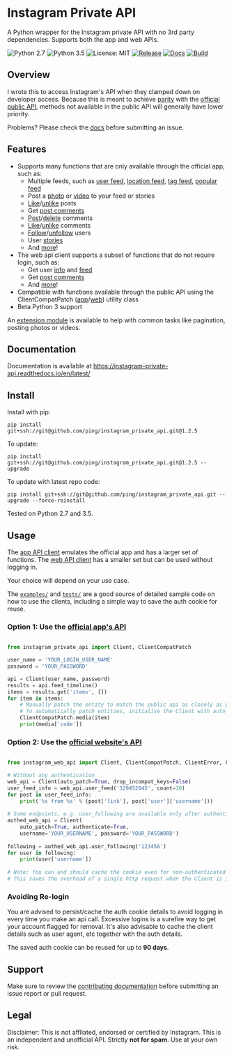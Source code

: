 # Instagram Private API

A Python wrapper for the Instagram private API with no 3rd party dependencies. Supports both the app and web APIs.

![Python 2.7](https://img.shields.io/badge/Python-2.7-green.svg)
![Python 3.5](https://img.shields.io/badge/Python-3.5-green.svg)
![License: MIT](https://img.shields.io/badge/license-MIT_License-blue.svg)
[![Release](https://img.shields.io/badge/release-v1.2.5-orange.svg)](https://github.com/ping/instagram_private_api/releases)
[![Docs](https://img.shields.io/badge/docs-readthedocs.io-ff4980.svg)](https://instagram-private-api.readthedocs.io/en/latest/)
[![Build](https://img.shields.io/travis/ping/instagram_private_api.svg)](https://travis-ci.org/ping/instagram_private_api)

## Overview

I wrote this to access Instagram's API when they clamped down on developer access. Because this is meant to achieve [parity](COMPAT.md) with the [official public API](https://www.instagram.com/developer/endpoints/), methods not available in the public API will generally have lower priority.

Problems? Please check the [docs](https://instagram-private-api.readthedocs.io/en/latest/) before submitting an issue.

## Features

- Supports many functions that are only available through the official app, such as:
    * Multiple feeds, such as [user feed](https://instagram-private-api.readthedocs.io/en/latest/api.html#instagram_private_api.Client.user_feed), [location feed](https://instagram-private-api.readthedocs.io/en/latest/api.html#instagram_private_api.Client.feed_location), [tag feed](https://instagram-private-api.readthedocs.io/en/latest/api.html#instagram_private_api.Client.feed_tag), [popular feed](https://instagram-private-api.readthedocs.io/en/latest/api.html#instagram_private_api.Client.feed_popular)
    * Post a [photo](https://instagram-private-api.readthedocs.io/en/latest/api.html#instagram_private_api.Client.friendships_destroy) or [video](https://instagram-private-api.readthedocs.io/en/latest/api.html#instagram_private_api.Client.post_video) to your feed or stories
    * [Like](https://instagram-private-api.readthedocs.io/en/latest/api.html#instagram_private_api.Client.comment_like)/[unlike](https://instagram-private-api.readthedocs.io/en/latest/api.html#instagram_private_api.Client.comment_unlike) posts
    * Get [post comments](https://instagram-private-api.readthedocs.io/en/latest/api.html#instagram_private_api.Client.media_comments)
    * [Post](https://instagram-private-api.readthedocs.io/en/latest/api.html#instagram_private_api.Client.post_comment)/[delete](https://instagram-private-api.readthedocs.io/en/latest/api.html#instagram_web_api.Client.delete_comment) comments
    * [Like](https://instagram-private-api.readthedocs.io/en/latest/api.html#instagram_private_api.Client.comment_like)/[unlike](https://instagram-private-api.readthedocs.io/en/latest/api.html#instagram_private_api.Client.comment_unlike) comments
    * [Follow](https://instagram-private-api.readthedocs.io/en/latest/api.html#instagram_private_api.Client.friendships_create)/[unfollow](https://instagram-private-api.readthedocs.io/en/latest/api.html#instagram_private_api.Client.friendships_destroy) users
    * User [stories](https://instagram-private-api.readthedocs.io/en/latest/api.html#instagram_private_api.Client.user_story_feed)
    * And [more](https://instagram-private-api.readthedocs.io/en/latest/api.html#instagram_private_api.Client)!
- The web api client supports a subset of functions that do not require login, such as:
    * Get user [info](https://instagram-private-api.readthedocs.io/en/latest/api.html#instagram_web_api.Client.user_info) and [feed](https://instagram-private-api.readthedocs.io/en/latest/api.html#instagram_web_api.Client.user_feed)
    * Get [post comments](https://instagram-private-api.readthedocs.io/en/latest/api.html#instagram_web_api.Client.media_comments)
    * And [more](https://instagram-private-api.readthedocs.io/en/latest/api.html#instagram_web_api.Client)!
- Compatible with functions available through the public API using the ClientCompatPatch ([app](https://instagram-private-api.readthedocs.io/en/latest/api.html#instagram_private_api.ClientCompatPatch)/[web](https://instagram-private-api.readthedocs.io/en/latest/api.html#instagram_web_api.ClientCompatPatch)) utility class
- Beta Python 3 support

An [extension module](https://github.com/ping/instagram_private_api_extensions) is available to help with common tasks like pagination, posting photos or videos.

## Documentation

Documentation is available at https://instagram-private-api.readthedocs.io/en/latest/

## Install

Install with pip:

``pip install git+ssh://git@github.com/ping/instagram_private_api.git@1.2.5``

To update:

``pip install git+ssh://git@github.com/ping/instagram_private_api.git@1.2.5 --upgrade``

To update with latest repo code:

``pip install git+ssh://git@github.com/ping/instagram_private_api.git --upgrade --force-reinstall``

Tested on Python 2.7 and 3.5.

## Usage
The [app API client](instagram_private_api/) emulates the official app and has a larger set of functions. The [web API client](instagram_web_api/) has a smaller set but can be used without logging in.

Your choice will depend on your use case.

The [``examples/``](examples/) and [``tests/``](tests/) are a good source of detailed sample code on how to use the clients, including a simple way to save the auth cookie for reuse.

### Option 1: Use the [official app's API](instagram_private_api/)

```python

from instagram_private_api import Client, ClientCompatPatch

user_name = 'YOUR_LOGIN_USER_NAME'
password = 'YOUR_PASSWORD'

api = Client(user_name, password)
results = api.feed_timeline()
items = results.get('items', [])
for item in items:
    # Manually patch the entity to match the public api as closely as possible, optional
    # To automatically patch entities, initialise the Client with auto_patch=True
    ClientCompatPatch.media(item)
    print(media['code'])
```


### Option 2: Use the [official website's API](instagram_web_api/)

```python

from instagram_web_api import Client, ClientCompatPatch, ClientError, ClientLoginError

# Without any authentication
web_api = Client(auto_patch=True, drop_incompat_keys=False)
user_feed_info = web_api.user_feed('329452045', count=10)
for post in user_feed_info:
    print('%s from %s' % (post['link'], post['user']['username']))
    
# Some endpoints, e.g. user_following are available only after authentication
authed_web_api = Client(
    auto_patch=True, authenticate=True,
    username='YOUR_USERNAME', password='YOUR_PASSWORD')
    
following = authed_web_api.user_following('123456')
for user in following:
    print(user['username'])
    
# Note: You can and should cache the cookie even for non-authenticated sessions.
# This saves the overhead of a single http request when the Client is initialised.    
```

### Avoiding Re-login
You are advised to persist/cache the auth cookie details to avoid logging in every time you make an api call. Excessive logins is a surefire way to get your account flagged for removal. It's also advisable to cache the client details such as user agent, etc together with the auth details.

The saved auth cookie can be reused for up to **90 days**.

## Support
Make sure to review the [contributing documentation](CONTRIBUTING.md) before submitting an issue report or pull request.

## Legal

Disclaimer: This is not affliated, endorsed or certified by Instagram. This is an independent and unofficial API. Strictly **not for spam**. Use at your own risk.
